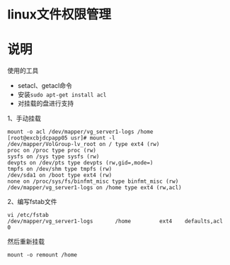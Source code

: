 # linux文件权限管理




# 说明

使用的工具

- setacl、getacl命令
- 安装`sudo apt-get install acl`
- 对挂载的盘进行支持

1、手动挂载

```
mount -o acl /dev/mapper/vg_server1-logs /home
[root@excbjdcpapp05 usr]# mount -l
/dev/mapper/VolGroup-lv_root on / type ext4 (rw)
proc on /proc type proc (rw)
sysfs on /sys type sysfs (rw)
devpts on /dev/pts type devpts (rw,gid=,mode=)
tmpfs on /dev/shm type tmpfs (rw)
/dev/sda1 on /boot type ext4 (rw)
none on /proc/sys/fs/binfmt_misc type binfmt_misc (rw)
/dev/mapper/vg_server1-logs on /home type ext4 (rw,acl)
```

2、编写fstab文件

```
vi /etc/fstab
/dev/mapper/vg_server1-logs       /home         ext4    defaults,acl       0 
```

然后重新挂载

```
mount -o remount /home
```

